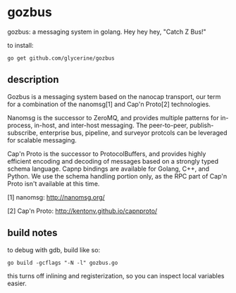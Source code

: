 gozbus
======

gozbus: a messaging system in golang.
        Hey hey hey, "Catch Z Bus!"

to install:

    go get github.com/glycerine/gozbus


description
-----------

Gozbus is a messaging system based on the nanocap transport, 
our term for a combination of the nanomsg[1] and Cap'n Proto[2]
technologies.

Nanomsg is the successor to ZeroMQ, and
provides multiple patterns for in-process, in-host,
and inter-host messaging. The peer-to-peer, publish-subscribe,
enterprise bus, pipeline, and surveyor protcols can be
leveraged for scalable messaging.

Cap'n Proto is the successor to ProtocolBuffers, and 
provides highly efficient encoding
and decoding of messages based on a strongly typed schema
language. Capnp bindings are available for Golang, 
C++, and Python. We use the schema handling portion only,
as the RPC part of Cap'n Proto isn't available at this time.

[1] nanomsg: http://nanomsg.org/

[2] Cap'n Proto: http://kentonv.github.io/capnproto/


build notes
-----------

to debug with gdb, build like so:

    go build -gcflags "-N -l" gozbus.go

this turns off inlining and registerization, so
you can inspect local variables easier.
